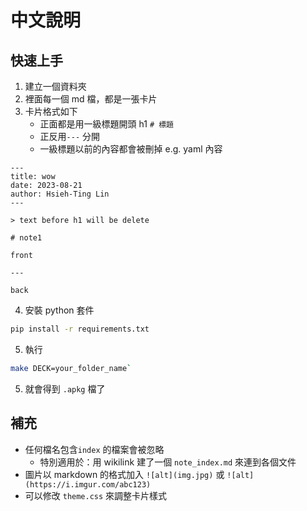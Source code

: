 # 中文說明

## 快速上手

1. 建立一個資料夾
2. 裡面每一個 md 檔，都是一張卡片
3. 卡片格式如下
   - 正面都是用一級標題開頭 h1 `# 標題`
   - 正反用`---` 分開
   - 一級標題以前的內容都會被刪掉 e.g. yaml 內容

```
---
title: wow
date: 2023-08-21
author: Hsieh-Ting Lin
---

> text before h1 will be delete

# note1

front

---

back
```

4. 安裝 python 套件

```bash
pip install -r requirements.txt
```

5. 執行

```bash
make DECK=your_folder_name`
```

5. 就會得到 `.apkg` 檔了

## 補充

- 任何檔名包含`index` 的檔案會被忽略
  - 特別適用於：用 wikilink 建了一個 `note_index.md` 來連到各個文件
- 圖片以 markdown 的格式加入 `![alt](img.jpg)` 或 `![alt](https://i.imgur.com/abc123)`
- 可以修改 `theme.css` 來調整卡片樣式

